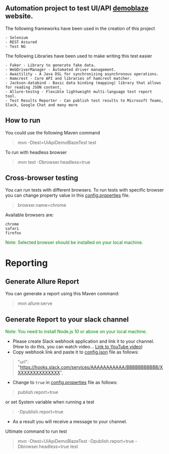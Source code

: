 ## Automation project to test UI/API [demoblaze](https://www.demoblaze.com/) website.

Тhe following frameworks have been used in the creation of this project

```
- Selenium
- REST Assured
- Test NG
```

The following Libraries have been used to make writing this test easier

```
- Faker - Library to generate fake data.
- WebDriverManager - Automated driver management.
- Awaitility - A Java DSL for synchronizing asynchronous operations.
- Hamcrest - Core API and libraries of hamcrest matcher.
- Jackson-databind - Basic data binding (mapping) library that allows for reading JSON content.
- Allure-testng - Flexible lightweight multi-language test report tool.
- Test Results Reporter - Can publish test results to Microsoft Teams, Slack, Google Chat and many more
```

## How to run

You could use the following Maven command
> mvn -Dtest=UiApiDemoBlazeTest test

To run with headless browser
> mvn test -Dbrowser.headless=true

## Cross-browser testing

You can run tests with different browsers. To run tests with specific browser you can change property value in
this [config.properties](config.properties) file.
> browser.name=chrome

Available browsers are:

```
chrome
safari
firefox
```

<p style='color:green'>Note: Selected browser should be installed on your local machine.</p>

# Reporting

## Generate Allure Report

You can generate a report using this Maven command:

> mvn allure:serve

## Generate Report to your slack channel

<p style='color:green'>Note: You need to install Node.js 10 or above on your local machine.</p>

- Please create Slack webhook application and link it to your channel. (How to do
  this, you can watch video... [Link to YouTube video](https://www.youtube.com/watch?v=6NJuntZSJVA))
- Copy webhook link and paste it to [config.json](config.json) file as follows:

> "url": "https://hooks.slack.com/services/AAAAAAAAAAA/BBBBBBBBBBB/XXXXXXXXXXXXXXX",

- Change to `true` in [config.properties](config.properties) file as follows:

> publish.report=true

or set System variable when running a test
> -Dpublish.report=true

- As a result you will receive a message to your channel.

Ultimate command to run test
> mvn -Dtest=UiApiDemoBlazeTest -Dpublish.report=true -Dbrowser.headless=true test
